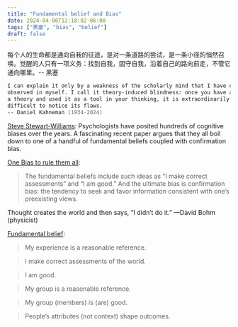 ```yaml
---
title: "Fundamental belief and Bias"
date: 2024-04-06T12:18:02-06:00
tags: ["黑塞", "bias", "belief"]
draft: false
---
```


每个人的生命都是通向自我的征途，是对一条道路的尝试，是一条小径的悄然召唤。觉醒的人只有一项义务：找到自我，固守自我，沿着自己的路向前走，不管它通向哪里。-- 黑塞

```zsh
I can explain it only by a weakness of the scholarly mind that I have often 
observed in myself. I call it theory-induced blindness: once you have accepted 
a theory and used it as a tool in your thinking, it is extraordinarily 
difficult to notice its flaws.
-- Daniel Kahneman (1934-2024)
```

[Steve Stewart-Williams](https://twitter.com/SteveStuWill/status/1776603981059326084): Psychologists have posited hundreds of cognitive biases over the years. A fascinating recent paper argues that they all boil down to one of a handful of fundamental beliefs coupled with confirmation bias.

[One Bias to rule them all](https://www.stevestewartwilliams.com/p/one-bias-to-rule-them-all):

> The fundamental beliefs include such ideas as “I make correct assessments” and “I am good.” And the ultimate bias is confirmation bias: the tendency to seek and favor information consistent with one’s preexisting views.

Thought creates the world and then says, “I didn’t do it.” —David Bohm (physicist)

[Fundamental belief](https://journals.sagepub.com/doi/10.1177/17456916221148147):

> My experience is a reasonable reference.

> I make correct assessments of the world.

> I am good.

> My group is a reasonable reference.

> My group (members) is (are) good.

> People’s attributes (not context) shape outcomes.

